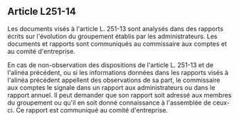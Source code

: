 Article L251-14
----
Les documents visés à l'article L. 251-13 sont analysés dans des rapports écrits
sur l'évolution du groupement établis par les administrateurs. Les documents et
rapports sont communiqués au commissaire aux comptes et au comité d'entreprise.

En cas de non-observation des dispositions de l'article L. 251-13 et de l'alinéa
précédent, ou si les informations données dans les rapports visés à l'alinéa
précédent appellent des observations de sa part, le commissaire aux comptes le
signale dans un rapport aux administrateurs ou dans le rapport annuel. Il peut
demander que son rapport soit adressé aux membres du groupement ou qu'il en soit
donné connaissance à l'assemblée de ceux-ci. Ce rapport est communiqué au comité
d'entreprise.
